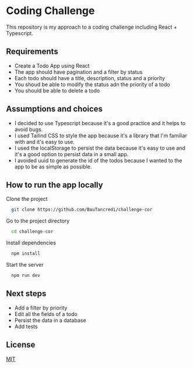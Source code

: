 # Coding Challenge

This repository is my approach to a coding challenge including React + Typescript.

## Requirements

- Create a Todo App using React
- The app should have pagination and a filter by status
- Each todo should have a title, description, status and a priority
- You shoud be able to modify the status adn the priority of a todo
- You should be able to delete a todo

## Assumptions and choices

- I decided to use Typescript because it's a good practice and it helps to avoid bugs.
- I used Tailind CSS to style the app because it's a library that I'm familiar with and it's easy to use.
- I used the localStorage to persist the data because it's easy to use and it's a good option to persist data in a small app.
- I avoided uuid to generate the id of the todos because I wanted to the app to be as simple as possible.  

## How to run the app locally

Clone the project

```bash
  git clone https://github.com/BauTancredi/challenge-cor
```

Go to the project directory

```bash
  cd challenge-cor
```

Install dependencies

```bash
  npm install
```

Start the server

```bash
  npm run dev
```

## Next steps

- Add a filter by priority
- Edit all the fields of a todo
- Persist the data in a database
- Add tests

## License

[MIT](https://choosealicense.com/licenses/mit/)

